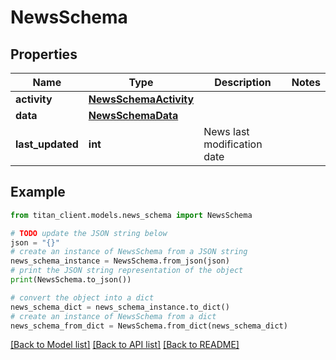 # NewsSchema


## Properties

Name | Type | Description | Notes
------------ | ------------- | ------------- | -------------
**activity** | [**NewsSchemaActivity**](NewsSchemaActivity.md) |  | 
**data** | [**NewsSchemaData**](NewsSchemaData.md) |  | 
**last_updated** | **int** | News last modification date | 

## Example

```python
from titan_client.models.news_schema import NewsSchema

# TODO update the JSON string below
json = "{}"
# create an instance of NewsSchema from a JSON string
news_schema_instance = NewsSchema.from_json(json)
# print the JSON string representation of the object
print(NewsSchema.to_json())

# convert the object into a dict
news_schema_dict = news_schema_instance.to_dict()
# create an instance of NewsSchema from a dict
news_schema_from_dict = NewsSchema.from_dict(news_schema_dict)
```
[[Back to Model list]](../README.md#documentation-for-models) [[Back to API list]](../README.md#documentation-for-api-endpoints) [[Back to README]](../README.md)


